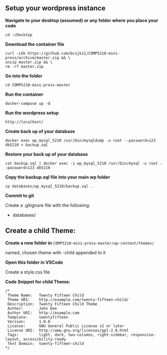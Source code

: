 ## Setup your wordpress instance

**Navigate to your desktop (assumed) or any folder where you place your code**

```
cd ~/Desktop
```

**Download the container file**

```
curl -LOk https://github.com/bcsjk11/COMP5210-mini-press/archive/master.zip && \
unzip master.zip && \
rm -rf master.zip
```

**Go into the folder**

```
cd COMP5210-mini-press-master
```

**Run the container**

```
docker-compose up -d
```

**Run the wordpress setup**

```
http://localhost/

```

**Create back up of your database**

```
docker exec wp_mysql_5210 /usr/bin/mysqldump -u root --password=123 db5210 > backup.sql
```

**Restore your back up of your database**

```
cat backup.sql | docker exec -i wp_mysql_5210 /usr/bin/mysql -u root --password=123 db5210
```

**Copy the backup.sql file into your main wp folder**

```
cp databases/wp_mysql_5210/backup.sql .
```

**Commit to git**

Create a .gitignore file with the following:

* databases/

## Create a child Theme:

**Create a new folder in**  `COMP5210-mini-press-master/wp-content/themes/`

named, chosen theme with -child appended to it

**Open this folder in VSCode**

Create a style.css file

**Code Snippet for child Theme:**

```
/*
 Theme Name:   Twenty Fifteen Child
 Theme URI:    http://example.com/twenty-fifteen-child/
 Description:  Twenty Fifteen Child Theme
 Author:       John Doe
 Author URI:   http://example.com
 Template:     twentyfifteen
 Version:      1.0.0
 License:      GNU General Public License v2 or later
 License URI:  http://www.gnu.org/licenses/gpl-2.0.html
 Tags:         light, dark, two-columns, right-sidebar, responsive-layout, accessibility-ready
 Text Domain:  twenty-fifteen-child
*/
```